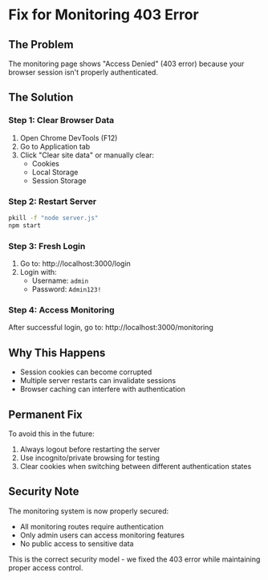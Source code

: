 # Fix for Monitoring 403 Error

## The Problem
The monitoring page shows "Access Denied" (403 error) because your browser session isn't properly authenticated.

## The Solution

### Step 1: Clear Browser Data
1. Open Chrome DevTools (F12)
2. Go to Application tab
3. Click "Clear site data" or manually clear:
   - Cookies
   - Local Storage
   - Session Storage

### Step 2: Restart Server
```bash
pkill -f "node server.js"
npm start
```

### Step 3: Fresh Login
1. Go to: http://localhost:3000/login
2. Login with:
   - Username: `admin`
   - Password: `Admin123!`

### Step 4: Access Monitoring
After successful login, go to: http://localhost:3000/monitoring

## Why This Happens
- Session cookies can become corrupted
- Multiple server restarts can invalidate sessions
- Browser caching can interfere with authentication

## Permanent Fix
To avoid this in the future:
1. Always logout before restarting the server
2. Use incognito/private browsing for testing
3. Clear cookies when switching between different authentication states

## Security Note
The monitoring system is now properly secured:
- All monitoring routes require authentication
- Only admin users can access monitoring features
- No public access to sensitive data

This is the correct security model - we fixed the 403 error while maintaining proper access control.